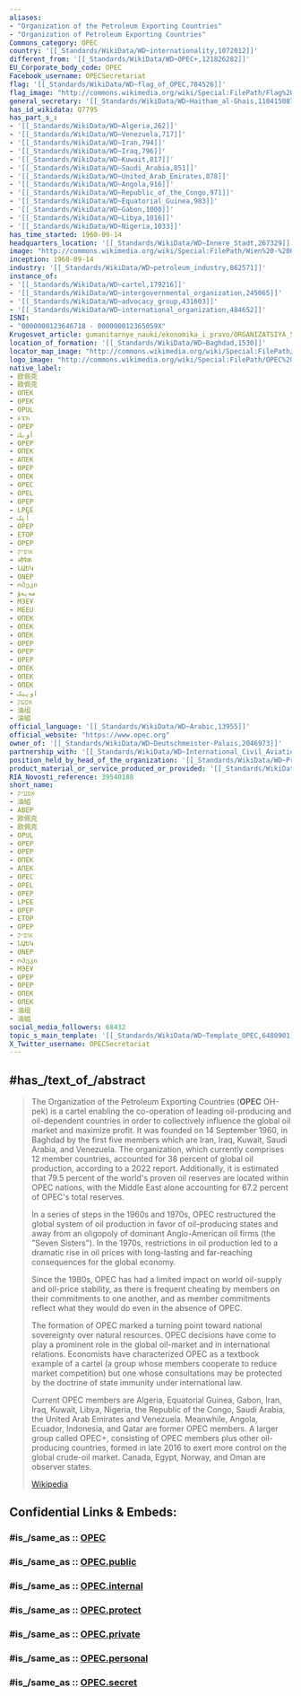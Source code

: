 ```yaml
---
aliases:
- "Organization of the Petroleum Exporting Countries"
- "Organization of Petroleum Exporting Countries"
Commons_category: OPEC
country: '[[_Standards/WikiData/WD~internationality,1072012]]'
different_from: '[[_Standards/WikiData/WD~OPEC+,121826282]]'
EU_Corporate_body_code: OPEC
Facebook_username: OPECSecretariat
flag: '[[_Standards/WikiData/WD~flag_of_OPEC,784526]]'
flag_image: "http://commons.wikimedia.org/wiki/Special:FilePath/Flag%20of%20OPEC.svg"
general_secretary: '[[_Standards/WikiData/WD~Haitham_al-Ghais,110415087]]'
has_id_wikidata: Q7795
has_part_s_:
- '[[_Standards/WikiData/WD~Algeria,262]]'
- '[[_Standards/WikiData/WD~Venezuela,717]]'
- '[[_Standards/WikiData/WD~Iran,794]]'
- '[[_Standards/WikiData/WD~Iraq,796]]'
- '[[_Standards/WikiData/WD~Kuwait,817]]'
- '[[_Standards/WikiData/WD~Saudi_Arabia,851]]'
- '[[_Standards/WikiData/WD~United_Arab_Emirates,878]]'
- '[[_Standards/WikiData/WD~Angola,916]]'
- '[[_Standards/WikiData/WD~Republic_of_the_Congo,971]]'
- '[[_Standards/WikiData/WD~Equatorial_Guinea,983]]'
- '[[_Standards/WikiData/WD~Gabon,1000]]'
- '[[_Standards/WikiData/WD~Libya,1016]]'
- '[[_Standards/WikiData/WD~Nigeria,1033]]'
has_time_started: 1960-09-14
headquarters_location: '[[_Standards/WikiData/WD~Innere_Stadt,267329]]'
image: "http://commons.wikimedia.org/wiki/Special:FilePath/Wien%20-%20OPEC-Zentrale%20%28a%29.JPG"
inception: 1960-09-14
industry: '[[_Standards/WikiData/WD~petroleum_industry,862571]]'
instance_of:
- '[[_Standards/WikiData/WD~cartel,179216]]'
- '[[_Standards/WikiData/WD~intergovernmental_organization,245065]]'
- '[[_Standards/WikiData/WD~advocacy_group,431603]]'
- '[[_Standards/WikiData/WD~international_organization,484652]]'
ISNI:
- "0000000123646718 - 000000012365059X"
Krugosvet_article: gumanitarnye_nauki/ekonomika_i_pravo/ORGANIZATSIYA_STRAN-EKSPORTEROV_NEFTI_OPEK_.html
location_of_formation: '[[_Standards/WikiData/WD~Baghdad,1530]]'
locator_map_image: "http://commons.wikimedia.org/wiki/Special:FilePath/OPEC.svg"
logo_image: "http://commons.wikimedia.org/wiki/Special:FilePath/OPEC%20Logo.svg"
native_label:
- 欧佩克
- 歐佩克
- ОПЕК
- OPEK
- OPUL
- ኦፔክ
- OPEP
- أوبك
- OPEP
- ОПЕК
- АПЕК
- OPEP
- ΟΠΕΚ
- OPEC
- OPEL
- OPEP
- LPEE
- اُپِک
- OPEP
- ETOP
- OPEP
- אופ״ק
- ओपेक
- ՆԱԵԿ
- ONEP
- ოპეკი
- مەيەۇ
- МЭЕҰ
- MÉEU
- ОПЕК
- ОПЕК
- ОПЕК
- OPEP
- OPEP
- OPEP
- ОПЕК
- ОПЕК
- ОПЕК
- اوپیک
- אפעק
- 油组
- 油組
official_language: '[[_Standards/WikiData/WD~Arabic,13955]]'
official_website: "https://www.opec.org"
owner_of: '[[_Standards/WikiData/WD~Deutschmeister-Palais,2046973]]'
partnership_with: '[[_Standards/WikiData/WD~International_Civil_Aviation_Organization,125761]]'
position_held_by_head_of_the_organization: '[[_Standards/WikiData/WD~President_of_OPEC,108861095]]'
product_material_or_service_produced_or_provided: '[[_Standards/WikiData/WD~petroleum,22656]]'
RIA_Novosti_reference: 39540188
short_name:
- אָפּע״ק
- 油組
- ABEP
- 歐佩克
- 欧佩克
- OPUL
- OPEP
- OPEP
- ОПЕК
- АПЕК
- OPEC
- OPEL
- OPEP
- LPEE
- OPEP
- ETOP
- OPEP
- אופ״ק
- ՆԱԵԿ
- ONEP
- ოპეკი
- МЭЕҰ
- OPEP
- OPEP
- ОПЕК
- ОПЕК
- 油组
- 油組
social_media_followers: 68432
topic_s_main_template: '[[_Standards/WikiData/WD~Template_OPEC,6480901]]'
X_Twitter_username: OPECSecretariat
---
```


## #has_/text_of_/abstract 

> The Organization of the Petroleum Exporting Countries (**OPEC**  OH-pek) is a cartel enabling the co-operation of leading oil-producing and oil-dependent countries in order to collectively influence the global oil market and maximize profit. It was founded on 14 September 1960, in Baghdad by the first five members which are Iran, Iraq, Kuwait, Saudi Arabia, and Venezuela. The organization, which currently comprises 12 member countries, accounted for 38 percent of global oil production, according to a 2022 report. Additionally, it is estimated that 79.5 percent of the world's proven oil reserves are located within OPEC nations, with the Middle East alone accounting for 67.2 percent of OPEC's total reserves.
>
> In a series of steps in the 1960s and 1970s, OPEC restructured the global system of oil production 
> in favor of oil-producing states and away from an oligopoly of dominant Anglo-American oil firms 
> (the "Seven Sisters"). 
> In the 1970s, restrictions in oil production led to a dramatic rise in oil prices 
> with long-lasting and far-reaching consequences for the global economy. 
> 
> Since the 1980s, OPEC has had a limited impact on world oil-supply and oil-price stability, 
> as there is frequent cheating by members on their commitments to one another, 
> and as member commitments reflect what they would do even in the absence of OPEC. 
>
> The formation of OPEC marked a turning point toward national sovereignty over natural resources. 
> OPEC decisions have come to play a prominent role in the global oil-market and in international relations. Economists have characterized OPEC as a textbook example of a cartel
> (a group whose members cooperate to reduce market competition) 
> but one whose consultations may be protected by the doctrine of state immunity under international law.
>
> Current OPEC members are Algeria, Equatorial Guinea, Gabon, Iran, Iraq, Kuwait, Libya, Nigeria, the Republic of the Congo, Saudi Arabia, the United Arab Emirates and Venezuela. Meanwhile, Angola, Ecuador, Indonesia, and Qatar are former OPEC members. A larger group called OPEC+, consisting of OPEC members plus other oil-producing countries,  formed in late 2016 to exert more control on the global crude-oil market. Canada, Egypt, Norway, and Oman are observer states.
>
> [Wikipedia](https://en.wikipedia.org/wiki/OPEC)


## Confidential Links & Embeds: 

### #is_/same_as :: [OPEC](/_Standards/International/OPEC.md) 

### #is_/same_as :: [OPEC.public](/_public/International/OPEC.public.md) 

### #is_/same_as :: [OPEC.internal](/_internal/International/OPEC.internal.md) 

### #is_/same_as :: [OPEC.protect](/_protect/International/OPEC.protect.md) 

### #is_/same_as :: [OPEC.private](/_private/International/OPEC.private.md) 

### #is_/same_as :: [OPEC.personal](/_personal/International/OPEC.personal.md) 

### #is_/same_as :: [OPEC.secret](/_secret/International/OPEC.secret.md)

